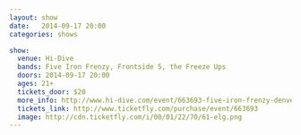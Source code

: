 ```yaml
---
layout: show
date:   2014-09-17 20:00
categories: shows

show:
  venue: Hi-Dive
  bands: Five Iron Frenzy, Frontside 5, the Freeze Ups
  doors: 2014-09-17 20:00
  ages: 21+
  tickets_door: $20
  more_info: http://www.hi-dive.com/event/663693-five-iron-frenzy-denver/
  tickets_link: http://www.ticketfly.com/purchase/event/663693
  image: http://cdn.ticketfly.com/i/00/01/22/70/61-elg.png
---
```

